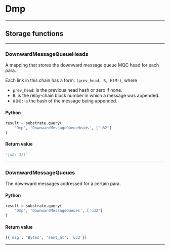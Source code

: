 
# Dmp

---------
## Storage functions

---------
### DownwardMessageQueueHeads
 A mapping that stores the downward message queue MQC head for each para.

 Each link in this chain has a form:
 `(prev_head, B, H(M))`, where
 - `prev_head`: is the previous head hash or zero if none.
 - `B`: is the relay-chain block number in which a message was appended.
 - `H(M)`: is the hash of the message being appended.

#### Python
```python
result = substrate.query(
    'Dmp', 'DownwardMessageQueueHeads', ['u32']
)
```

#### Return value
```python
'[u8; 32]'
```
---------
### DownwardMessageQueues
 The downward messages addressed for a certain para.

#### Python
```python
result = substrate.query(
    'Dmp', 'DownwardMessageQueues', ['u32']
)
```

#### Return value
```python
[{'msg': 'Bytes', 'sent_at': 'u32'}]
```
---------